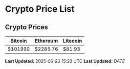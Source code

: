 # Crypto Price List

## Crypto Prices
| Bitcoin | Ethereum | Litecoin |
| ------- | -------- | -------- |
| $101999 | $2285.76 | $81.93 |
**Last Updated:** 2025-06-23 15:20 UTC
**Last Updated:** $DATE$
